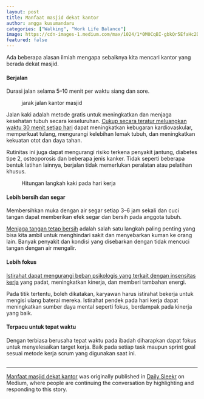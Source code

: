 ```yaml
---
layout: post
title: Manfaat masjid dekat kantor
author: angga kusumandaru
categories: ["Walking", "Work Life Balance"]
image: https://cdn-images-1.medium.com/max/1024/1*0M0CqBI-gbkQr5EfaHc2Dg.png
featured: false
---
```

 <p>Ada beberapa alasan ilmiah mengapa sebaiknya kita mencari kantor yang berada dekat masjid.</p><h4>Berjalan</h4><p>Durasi jalan selama 5–10 menit per waktu siang dan sore.</p><figure><img alt="" src="https://cdn-images-1.medium.com/max/1024/1*0M0CqBI-gbkQr5EfaHc2Dg.png" /><figcaption>jarak jalan kantor masjid</figcaption></figure><p>Jalan kaki adalah metode gratis untuk meningkatkan dan menjaga kesehatan tubuh secara keseluruhan. <a href="https://www.betterhealth.vic.gov.au/health/healthyliving/walking-for-good-health">Cukup secara teratur meluangkan waktu 30 menit setiap hari</a> dapat meningkatkan kebugaran kardiovaskular, memperkuat tulang, mengurangi kelebihan lemak tubuh, dan meningkatkan kekuatan otot dan daya tahan.</p><p>Rutinitas ini juga dapat mengurangi risiko terkena penyakit jantung, diabetes tipe 2, osteoporosis dan beberapa jenis kanker. Tidak seperti beberapa bentuk latihan lainnya, berjalan tidak memerlukan peralatan atau pelatihan khusus.</p><figure><img alt="" src="https://cdn-images-1.medium.com/max/640/1*9pOR_5jSpXJcAINZu6sHsw.jpeg" /><figcaption>Hitungan langkah kaki pada hari kerja</figcaption></figure><h4>Lebih bersih dan segar</h4><p>Membersihkan muka dengan air segar setiap 3–6 jam sekali dan cuci tangan dapat memberikan efek segar dan bersih pada anggota tubuh.</p><p><a href="https://www.cdc.gov/handwashing/why-handwashing.html">Menjaga tangan tetap bersih</a> adalah salah satu langkah paling penting yang bisa kita ambil untuk menghindari sakit dan menyebarkan kuman ke orang lain. Banyak penyakit dan kondisi yang disebarkan dengan tidak mencuci tangan dengan air mengalir.</p><h4>Lebih fokus</h4><p><a href="https://www.betterhealth.vic.gov.au/health/healthyliving/walking-for-good-health">Istirahat dapat mengurangi beban psikologis yang terkait dengan insensitas kerja</a> yang padat, meningkatkan kinerja, dan memberi tambahan energi.</p><p>Pada titik tertentu, boleh dikatakan, karyawan harus istirahat bekerja untuk mengisi ulang baterai mereka. Istirahat pendek pada hari kerja dapat meningkatkan sumber daya mental seperti fokus, berdampak pada kinerja yang baik.</p><h4>Terpacu untuk tepat waktu</h4><p>Dengan terbiasa berusaha tepat waktu pada ibadah diharapkan dapat fokus untuk menyelesaikan target kerja. Baik pada setiap task maupun sprint goal sesuai metode kerja scrum yang digunakan saat ini.</p><img src="https://medium.com/_/stat?event=post.clientViewed&referrerSource=full_rss&postId=9dc5d7d949ac" width="1" height="1"><hr><p><a href="https://medium.com/sleekrco/manfaat-masjid-dekat-kantor-9dc5d7d949ac">Manfaat masjid dekat kantor</a> was originally published in <a href="https://medium.com/sleekrco">Daily Sleekr</a> on Medium, where people are continuing the conversation by highlighting and responding to this story.</p>
